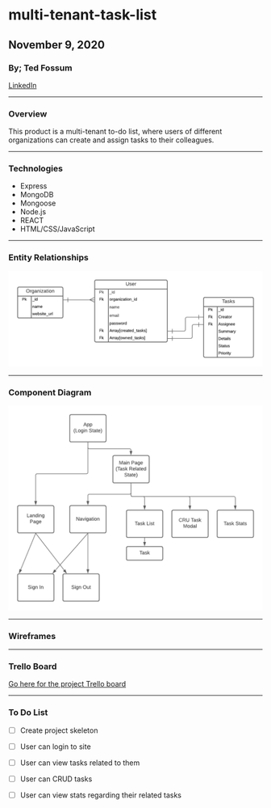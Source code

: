 # multi-tenant-task-list

## November 9, 2020

### By; Ted Fossum

[LinkedIn](https://www.linkedin.com/in/tedfossum/)
***
### Overview
This product is a multi-tenant to-do list, where users of different organizations can create and assign tasks to their colleagues.

***

### Technologies
* Express
* MongoDB
* Mongoose
* Node.js
* REACT
* HTML/CSS/JavaScript
***

### Entity Relationships
![ER Diagram](/ER_Diagram.png)
***
### Component Diagram
![Component Diagram](/Component_Diagram.png)
***

### Wireframes
***

### Trello Board
[Go here for the project Trello board](https://trello.com/b/9DC9kJnL/multi-tenant-task-list)
***

### To Do List
 - [ ] Create project skeleton
 - [ ] User can login to site
 - [ ] User can view tasks related to them
 - [ ] User can CRUD tasks
 - [ ] User can view stats regarding their related tasks





